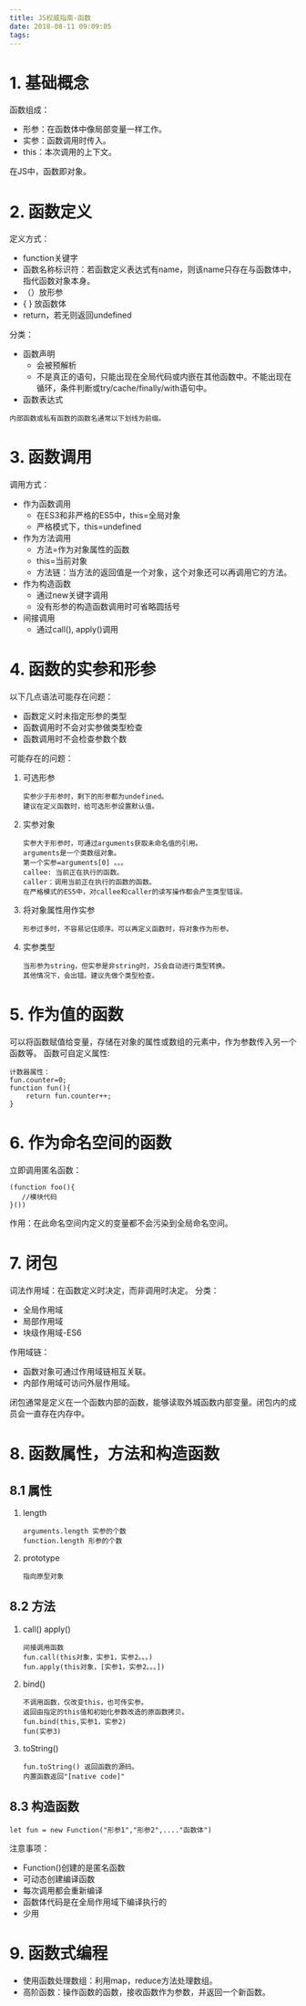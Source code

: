 ```yaml
---
title: JS权威指南-函数
date: 2018-08-11 09:09:05
tags:
---
```


# 1. 基础概念

函数组成：

- 形参：在函数体中像局部变量一样工作。
- 实参：函数调用时传入。
- this：本次调用的上下文。

在JS中，函数即对象。

# 2. 函数定义

定义方式：

- function关键字
- 函数名称标识符：若函数定义表达式有name，则该name只存在与函数体中，指代函数对象本身。
- （）放形参
- { } 放函数体
- return，若无则返回undefined

分类：

- 函数声明
  - 会被预解析
  - 不是真正的语句，只能出现在全局代码或内嵌在其他函数中。不能出现在循环，条件判断或try/cache/finally/with语句中。
- 函数表达式

```
内部函数或私有函数的函数名通常以下划线为前缀。
```

# 3. 函数调用

调用方式：

- 作为函数调用
  - 在ES3和非严格的ES5中，this=全局对象
  - 严格模式下，this=undefined
- 作为方法调用
  - 方法=作为对象属性的函数
  - this=当前对象
  - 方法链：当方法的返回值是一个对象，这个对象还可以再调用它的方法。
- 作为构造函数
  - 通过new关键字调用
  - 没有形参的构造函数调用时可省略圆括号
- 间接调用
  - 通过call(), apply()调用

# 4. 函数的实参和形参

以下几点语法可能存在问题：

- 函数定义时未指定形参的类型
- 函数调用时不会对实参做类型检查
- 函数调用时不会检查参数个数

可能存在的问题：

1. 可选形参

   ```
   实参少于形参时，剩下的形参都为undefined。
   建议在定义函数时，给可选形参设置默认值。
   ```

2. 实参对象

   ```
   实参大于形参时，可通过arguments获取未命名值的引用。
   arguments是一个类数组对象。
   第一个实参=arguments[0] 。。。
   callee: 当前正在执行的函数。
   caller：调用当前正在执行的函数的函数。
   在严格模式的ES5中，对callee和caller的读写操作都会产生类型错误。
   ```

3. 将对象属性用作实参

   ```
   形参过多时，不容易记住顺序。可以再定义函数时，将对象作为形参。
   ```

4. 实参类型

   ```
   当形参为string，但实参是非string时，JS会自动进行类型转换。
   其他情况下，会出错。建议先做个类型检查。
   ```

# 5. 作为值的函数

可以将函数赋值给变量，存储在对象的属性或数组的元素中，作为参数传入另一个函数等。
函数可自定义属性:

```
计数器属性：
fun.counter=0;
function fun(){
    return fun.counter++;
}
```

# 6. 作为命名空间的函数

立即调用匿名函数：

```
(function foo(){
   //模块代码 
}())
```

作用：在此命名空间内定义的变量都不会污染到全局命名空间。 

# 7. 闭包

词法作用域：在函数定义时决定，而非调用时决定。
分类：

- 全局作用域
- 局部作用域
- 块级作用域-ES6

作用域链：

- 函数对象可通过作用域链相互关联。
- 内部作用域可访问外层作用域。

闭包通常是定义在一个函数内部的函数，能够读取外城函数内部变量。闭包内的成员会一直存在内存中。

# 8. 函数属性，方法和构造函数

## 8.1 属性

1. length

   ```
   arguments.length 实参的个数
   function.length 形参的个数
   ```

2. prototype

   ```
   指向原型对象
   ```

## 8.2 方法

1. call() apply()

   ```
   间接调用函数
   fun.call(this对象，实参1，实参2。。。)
   fun.apply(this对象，[实参1，实参2。。。])
   ```

2. bind()

   ```
   不调用函数，仅改变this，也可传实参。
   返回由指定的this值和初始化参数改造的原函数拷贝。
   fun.bind(this,实参1，实参2)
   fun(实参3)
   ```

3. toString()

   ```
   fun.toString() 返回函数的源码。
   内置函数返回"[native code]"
   ```

## 8.3 构造函数

```
let fun = new Function("形参1","形参2",...."函数体")
```

注意事项：

- Function()创建的是匿名函数
- 可动态创建编译函数
- 每次调用都会重新编译
- 函数体代码是在全局作用域下编译执行的
- 少用

# 9. 函数式编程

- 使用函数处理数组：利用map，reduce方法处理数组。
- 高阶函数：操作函数的函数，接收函数作为参数，并返回一个新函数。